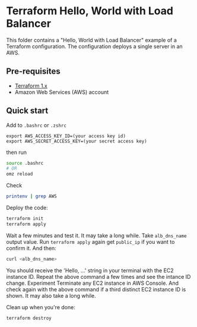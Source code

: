 # Terraform Hello, World with Load Balancer

This folder contains a "Hello, World with Load Balancer" example of a Terraform configuration. 
The configuration deploys a single server in an AWS.

## Pre-requisites

* [Terraform 1.x](https://www.terraform.io/)
* Amazon Web Services (AWS) account

## Quick start

Add to `.bashrc` or `.zshrc` 
```
export AWS_ACCESS_KEY_ID=(your access key id)
export AWS_SECRET_ACCESS_KEY=(your secret access key)
```

then run

```bash
source .bashrc
# OR
omz reload
```

Check

```bash
printenv | grep AWS
```

Deploy the code:

```bash
terraform init
terraform apply
```

Wait a few minutes and test it. It may take a long while. 
Take `alb_dns_name` output value. Run `terraform apply` again get `public_ip` if you want to confirm it.
And then:

```bash
curl <alb_dns_name> 
```

You should receive the 'Hello, ...' string in your terminal with the EC2 instance ID.
Repeat the above command a few times and see the intance ID change.
Experiment Terminate any EC2 instance in AWS Console. And check again with the above
command if a third distinct EC2 instance ID is shown. It may also take a long while.


Clean up when you're done:

```bash
terraform destroy
```